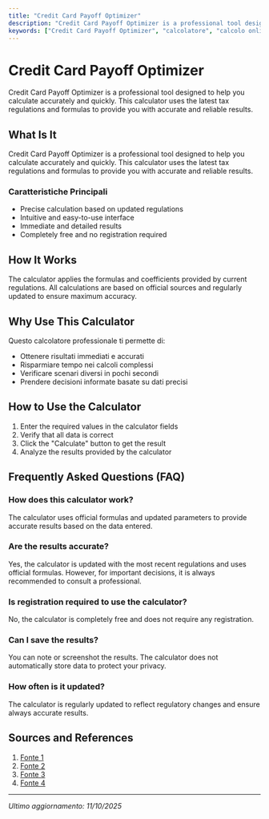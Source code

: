 ```yaml
---
title: "Credit Card Payoff Optimizer"
description: "Credit Card Payoff Optimizer is a professional tool designed to help you calculate accurately and quickly. This calculator uses the latest tax regulations and formulas to provide you with accurate and reliable results."
keywords: ["Credit Card Payoff Optimizer", "calcolatore", "calcolo online"]
---
```


# Credit Card Payoff Optimizer

Credit Card Payoff Optimizer is a professional tool designed to help you calculate accurately and quickly. This calculator uses the latest tax regulations and formulas to provide you with accurate and reliable results.

## What Is It

Credit Card Payoff Optimizer is a professional tool designed to help you calculate accurately and quickly. This calculator uses the latest tax regulations and formulas to provide you with accurate and reliable results.

### Caratteristiche Principali

- Precise calculation based on updated regulations
- Intuitive and easy-to-use interface
- Immediate and detailed results
- Completely free and no registration required

## How It Works

The calculator applies the formulas and coefficients provided by current regulations. All calculations are based on official sources and regularly updated to ensure maximum accuracy.

## Why Use This Calculator

Questo calcolatore professionale ti permette di:

- Ottenere risultati immediati e accurati
- Risparmiare tempo nei calcoli complessi
- Verificare scenari diversi in pochi secondi
- Prendere decisioni informate basate su dati precisi

## How to Use the Calculator

1. Enter the required values in the calculator fields
2. Verify that all data is correct
3. Click the "Calculate" button to get the result
4. Analyze the results provided by the calculator

## Frequently Asked Questions (FAQ)

### How does this calculator work?

The calculator uses official formulas and updated parameters to provide accurate results based on the data entered.

### Are the results accurate?

Yes, the calculator is updated with the most recent regulations and uses official formulas. However, for important decisions, it is always recommended to consult a professional.

### Is registration required to use the calculator?

No, the calculator is completely free and does not require any registration.

### Can I save the results?

You can note or screenshot the results. The calculator does not automatically store data to protect your privacy.

### How often is it updated?

The calculator is regularly updated to reflect regulatory changes and ensure always accurate results.

## Sources and References

1. [Fonte 1](https://www.bankrate.com/credit-cards/tools/credit-card-payoff-calculator/)
2. [Fonte 2](https://www.firstcomcu.org/calculators/CardOptimizer.html)
3. [Fonte 3](https://www.ramseysolutions.com/debt/debt-calculator?srsltid=AfmBOoqIVXM1kBvJxw4tWlUdayqoyVSfgKgcui44ij99PuH3k2TDd-zt)
4. [Fonte 4](https://lancofcu.com/calculators/CardOptimizer2.html)

---

*Ultimo aggiornamento: 11/10/2025*
